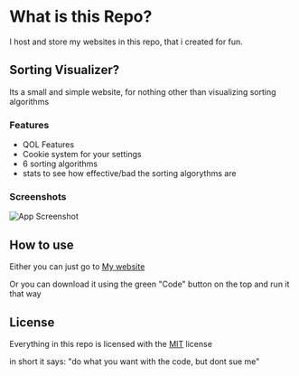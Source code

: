 # What is this Repo?
I host and store my websites in this repo, that i created for fun.

## Sorting Visualizer?

Its a small and simple website, for nothing other than visualizing sorting algorithms

### Features
- QOL Features
- Cookie system for your settings
- 6 sorting algorithms
- stats to see how effective/bad the sorting algorythms are


### Screenshots

![App Screenshot](https://i.ibb.co/7j81yZh/Screenshot-from-2024-10-23-20-37-03.png)


## How to use

Either you can just go to [My website](https://Smurfer420.github.io)

Or you can download it using the green "Code" button on the top and run it that way
## License

Everything in this repo is licensed with the [MIT](https://choosealicense.com/licenses/mit/) license

in short it says: "do what you want with the code, but dont sue me"
